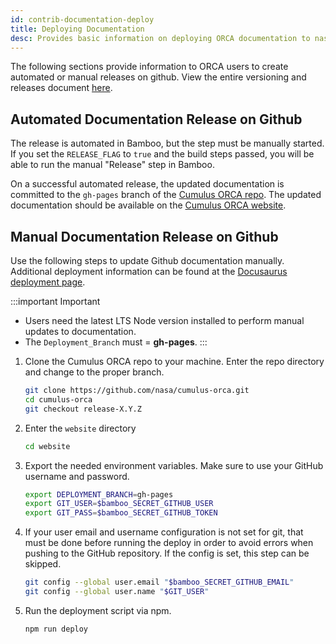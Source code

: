 ```yaml
---
id: contrib-documentation-deploy
title: Deploying Documentation
desc: Provides basic information on deploying ORCA documentation to nasa.github.io
---
```


The following sections provide information to ORCA users to create automated or
manual releases on github. View the entire versioning and releases document
[here](https://github.com/nasa/cumulus-orca/blob/master/docs/release.md).

## Automated Documentation Release on Github

The release is automated in Bamboo, but the step must be manually started. If
you set the `RELEASE_FLAG` to `true` and the build steps passed, you will be
able to run the manual "Release" step in Bamboo.

On a successful automated release, the updated documentation is committed to
the `gh-pages` branch of the [Cumulus ORCA repo](https://github.com/nasa/cumulus-orca).
The updated documentation should be available on the [Cumulus ORCA website](https://nasa.github.io/cumulus-orca).

## Manual Documentation Release on Github

Use the following steps to update Github documentation manually. Additional
deployment information can be found at the [Docusaurus deployment page](https://docusaurus.io/docs/deployment).

:::important Important

* Users need the latest LTS Node version installed to perform manual updates to documentation.
* The `Deployment_Branch` must = **gh-pages**.
:::

1. Clone the Cumulus ORCA repo to your machine. Enter the repo directory and
   change to the proper branch.

   ```sh
   git clone https://github.com/nasa/cumulus-orca.git
   cd cumulus-orca
   git checkout release-X.Y.Z
   ```

2. Enter the `website` directory

   ```sh
   cd website
   ```

3. Export the needed environment variables. Make sure to use your GitHub
   username and password.

   ```sh
   export DEPLOYMENT_BRANCH=gh-pages
   export GIT_USER=$bamboo_SECRET_GITHUB_USER
   export GIT_PASS=$bamboo_SECRET_GITHUB_TOKEN
   ```

4. If your user email and username configuration is not set for git, that must
   be done before running the deploy in order to avoid errors when pushing to
   the GitHub repository. If the config is set, this step can be skipped.

   ```sh
   git config --global user.email "$bamboo_SECRET_GITHUB_EMAIL"
   git config --global user.name "$GIT_USER"
   ```

5. Run the deployment script via npm.

   ```sh
   npm run deploy
   ```
